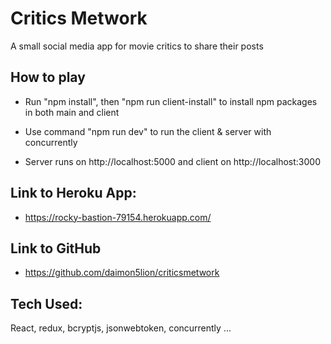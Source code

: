 # Critics Metwork

A small social media app for movie critics to share their posts

## How to play

- Run "npm install", then "npm run client-install" to install npm packages in both main and client

- Use command "npm run dev" to run the client & server with concurrently

- Server runs on http://localhost:5000 and client on http://localhost:3000

## Link to Heroku App:

- https://rocky-bastion-79154.herokuapp.com/

## Link to GitHub

- https://github.com/daimon5lion/criticsmetwork

## Tech Used:

React, redux, bcryptjs, jsonwebtoken, concurrently ...
